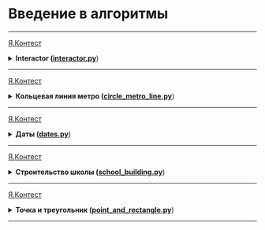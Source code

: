# Введение в алгоритмы

---
[Я.Контест](https://contest.yandex.ru/contest/28730/problems/A/)

<details>
<summary>
<b>Interactor (<a href="interactor.py">interactor.py</a></b>)
</summary>

#### Условие

Лена руководит разработкой тестирующей системы, в которой реализованы интерактивные задачи.
До заверщения очередной стадии проекта осталось написать модуль,
определяющий итоговый вердикт системы для интерактивной задачи.
Итоговый вердикт определяется из кода завершения задачи,
вердикта интерактора и вердикта чекера по следующим правилам:

    Вердикт чекера и вердикт интерактора — это целые числа от 0 до 7 включительно.
    Код завершения задачи — это целое число от -128 до 127 включительно.
    Если интерактор выдал вердикт 0, итоговый вердикт равен 3 в случае, если программа завершилась с ненулевым кодом, и вердикту чекера в противном случае.
    Если интерактор выдал вердикт 1, итоговый вердикт равен вердикту чекера.
    Если интерактор выдал вердикт 4, итоговый вердикт равен 3 в случае, если программа завершилась с ненулевым кодом, и 4 в противном случае.
    Если интерактор выдал вердикт 6, итоговый вердикт равен 0.
    Если интерактор выдал вердикт 7, итоговый вердикт равен 1.
    В остальных случаях итоговый вердикт равен вердикту интерактора.
Ваша задача — реализовать этот модуль. 


#### Формат ввода

Входной файл состоит из трёх строк.
В первой задано целое число r (−128≤r≤127) — код завершения задачи, во второй — целое число i (0≤i≤7)
— вердикт интерактора, в третьей — целое число c (0≤c≤7) — вердикт чекера. 

#### Формат вывода

 Выведите одно целое число от 0 до 7 включительно — итоговый вердикт системы. 

#### Пример

<table>
  <tbody>
  <tr>
    <td><b>Ввод</b></td>
    <td><b>Вывод</b></td>
  </tr>
  <tr>
    <td valign="top">0<br>0<br>0</td>
  <td valign="top">0</td>
  </tr>
  </tbody>
</table>

<table>
  <tbody>
  <tr>
    <td><b>Ввод</b></td>
    <td><b>Вывод</b></td>
  </tr>
  <tr>
    <td valign="top">-1<br>0<br>1</td>
  <td valign="top">3</td>
  </tr>
  </tbody>
</table>

<table>
  <tbody>
  <tr>
    <td><b>Ввод</b></td>
    <td><b>Вывод</b></td>
  </tr>
  <tr>
    <td valign="top">42<br>1<br>6</td>
  <td valign="top">6</td>
  </tr>
  </tbody>
</table>
</details>

---
[Я.Контест](https://contest.yandex.ru/contest/28730/problems/B/)

<details>
<summary>
<b>Кольцевая линия метро (<a href="circle_metro_line.py">circle_metro_line.py</a></b>)
</summary>

#### Условие

Витя работает недалеко от одной из станций кольцевой линии Московского метро,
а живет рядом с другой станцией той же линии. Требуется выяснить,
мимо какого наименьшего количества промежуточных станций необходимо проехать Вите по кольцу,
чтобы добраться с работы домой. 

#### Формат ввода

Станции пронумерованы подряд натуральными числами 1, 2, 3, …, N (1-я станция – соседняя с N-й),
N не превосходит 100.
Вводятся три числа: сначала N – общее количество станций кольцевой линии,
а затем i и j – номера станции, на которой Витя садится, и станции,
на которой он должен выйти. Числа i и j не совпадают. Все числа разделены пробелом.


#### Формат вывода

Требуется выдать минимальное количество промежуточных станций
(не считая станции посадки и высадки), которые необходимо проехать Вите. 

#### Пример

<table>
  <tbody>
  <tr>
    <td><b>Ввод</b></td>
    <td><b>Вывод</b></td>
  </tr>
  <tr>
    <td valign="top">100 5 6</td>
  <td valign="top">0</td>
  </tr>
  </tbody>
</table>

<table>
  <tbody>
  <tr>
    <td><b>Ввод</b></td>
    <td><b>Вывод</b></td>
  </tr>
  <tr>
    <td valign="top">10 1 9</td>
  <td valign="top">1</td>
  </tr>
  </tbody>
</table>

#### Примечание

Пояснения к примерам:
1) На кольцевой линии 100 станций; проехать с 5-й на 6-ю станцию Витя может напрямую,
без промежуточных станций
2) На кольцевой линии 10 станций; проехать с 1-й на 9-ю станцию Витя может через одну промежуточную,
ее номер 10
</details>

---

[Я.Контест](https://contest.yandex.ru/contest/28730/problems/C/)

<details>
<summary>
<b>Даты (<a href="dates.py">dates.py</a></b>)
</summary>

#### Условие

Как известно, два наиболее распространённых формата записи даты
— это европейский (сначала день, потом месяц, потом год) и американски
(сначала месяц, потом день, потом год). Системный администратор поменял дату на одном
из бэкапов и сейчас хочет вернуть дату обратно. Но он не проверил, в каком
формате дата используется в системе. Может ли он обойтись без этой информации?
Иначе говоря, вам даётся запись некоторой корректной даты. Требуется выяснить,
однозначно ли по этой записи определяется дата даже без дополнительной информации о формате. 

#### Формат ввода

Первая строка входных данных содержит три целых числа
— x, y и z (1≤x≤31, 1≤y≤31, 1970≤z≤2069. Гарантируется,
что хотя бы в одном формате запись xyz задаёт корректную дату. 

#### Формат вывода

Выведите 1, если дата определяется однозначно, и 0 в противном случае.

#### Пример

<table>
  <tbody>
  <tr>
    <td><b>Ввод</b></td>
    <td><b>Вывод</b></td>
  </tr>
  <tr>
    <td valign="top">1 2 2003</td>
  <td valign="top">0</td>
  </tr>
  </tbody>
</table>

<table>
  <tbody>
  <tr>
    <td><b>Ввод</b></td>
    <td><b>Вывод</b></td>
  </tr>
  <tr>
    <td valign="top">2 29 2008</td>
  <td valign="top">1</td>
  </tr>
  </tbody>
</table>

#### Примечание

В первом примере при одной системе записи дата равна 1 февраля, 
при другой - 2 января 2003 года, то есть однозначно назвать дату не получается.
Во втором примере корректный вариант даты может быть только в американском формате,
где она задаёт 29 февраля 2008 года.
</details>

---

[Я.Контест](https://contest.yandex.ru/contest/28730/problems/D/)

<details>
<summary>
<b>Строительство школы (<a href="school_building.py">school_building.py</a></b>)
</summary>

#### Условие

В деревне Интернетовка все дома расположены вдоль одной улицы по одну сторону от нее.
По другую сторону от этой улицы пока ничего нет, но скоро все будет – школы, магазины, кинотеатры и т.д.
Для начала в этой деревне решили построить школу. Место для строительства школы решили выбрать так, 
чтобы суммарное расстояние, которое проезжают ученики от своих домов до школы, было минимально.
План деревни можно представить в виде прямой,
в некоторых целочисленных точках которой находятся дома учеников. 
Школу также разрешается строить только в целочисленной точке этой прямой
(в том числе разрешается строить школу в точке, где расположен один из домов
– ведь школа будет расположена с другой стороны улицы).
Напишите программу, которая по известным координатам 
домов учеников поможет определить координаты места строительства школы.

#### Формат ввода

Сначала вводится число N — количество учеников (0 < N < 100001).
Далее идут в строго возрастающем порядке координаты домов учеников — целые числа,
не превосходящие 2 × 109 по модулю. 

#### Формат вывода

Выведите одно целое число — координату точки, в которой лучше всего построить школу.
Если ответов несколько, выведите любой из них. 

#### Пример

<table>
  <tbody>
  <tr>
    <td><b>Ввод</b></td>
    <td><b>Вывод</b></td>
  </tr>
  <tr>
    <td valign="top">4<br>1 2 3 4</td>
  <td valign="top">3</td>
  </tr>
  </tbody>
</table>
<table>
  <tbody>
  <tr>
    <td><b>Ввод</b></td>
    <td><b>Вывод</b></td>
  </tr>
  <tr>
    <td valign="top">3<br>-1 0 1</td>
  <td valign="top">0</td>
  </tr>
  </tbody>
</table>
</details>

---

[Я.Контест](https://contest.yandex.ru/contest/28730/problems/E/)

<details>
<summary>
<b>Точка и треугольник (<a href="point_and_rectangle.py">point_and_rectangle.py</a></b>)
</summary>

#### Условие

На координатной плоскости расположены равнобедренный прямоугольный треугольник ABC
с длиной катета d и точка X. Катеты треугольника лежат на осях координат,
а вершины расположены в точках: A (0,0), B (d,0), C (0,d).
Напишите программу, которая определяет взаимное расположение точки X и треугольника.
Если точка X расположена внутри или на сторонах треугольника, выведите 0.
Если же точка находится вне треугольника, выведите номер ближайшей к ней вершины.

#### Формат ввода

Сначала вводится натуральное число d (не превосходящее 1000),
а затем координаты точки X – два целых числа из диапазона от ­–1000 до 1000. 

#### Формат вывода

Если точка лежит внутри, на стороне треугольника или совпадает с одной из вершин,
то выведите число 0. Если точка лежит вне треугольника, то выведите номер вершины треугольника,
к которой она расположена ближе всего (1 – к вершине A, 2 – к B, 3 – к C).
Если точка расположена на одинаковом расстоянии от двух вершин, выведите ту вершину, номер которой меньше. 

#### Пример

<table>
  <tbody>
  <tr>
    <td><b>Ввод</b></td>
    <td><b>Вывод</b></td>
  </tr>
  <tr>
    <td valign="top">5<br> 1 1</td>
  <td valign="top">0</td>
  </tr>
  </tbody>
</table>

<table>
  <tbody>
  <tr>
    <td><b>Ввод</b></td>
    <td><b>Вывод</b></td>
  </tr>
  <tr>
    <td valign="top">3<br> -1 -1</td>
  <td valign="top">1</td>
  </tr>
  </tbody>
</table>

<table>
  <tbody>
  <tr>
    <td><b>Ввод</b></td>
    <td><b>Вывод</b></td>
  </tr>
  <tr>
    <td valign="top">4<br> 4 4</td>
  <td valign="top">2</td>
  </tr>
  </tbody>
</table>

<table>
  <tbody>
  <tr>
    <td><b>Ввод</b></td>
    <td><b>Вывод</b></td>
  </tr>
  <tr>
    <td valign="top">4<br> 2 2</td>
  <td valign="top">0</td>
  </tr>
  </tbody>
</table>


#### Примечание

Комментарии к примерам тестов
1. Точка лежит внутри треугольника.
2. Точка лежит вне треугольника и ближе всего к ней вершина A
3. Точка лежит на равном расстоянии от вершин B и C,
 в этом случае нужно вывести ту вершину, у которой номер меньше, т.е. выведено должно быть число 2
4. Точка лежит на стороне треугольника.
</details>

---